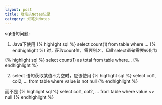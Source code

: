 ```yaml
---
layout: post
title: 烂笔头Notes记录
category: 烂笔头Notes
---
```

sql语句问题:
1. Java下使用 
{% highlight sql  %}
select count(1) from table where …
{% endhighlight  %}
时，获取count值，需要别名。因此select语句需要转化为 

{% highlight sql  %}
select count(1) as total from table where…
{% endhighlight  %}

2. select 语句获取某值不为空时，应该使用
{% highlight sql  %}
select col1, col2, ... from table where value is not null
{% endhighlight  %}

而不是
{% highlight sql  %}
select col1, col2, ... from table where value <>  null
{% endhighlight  %}





